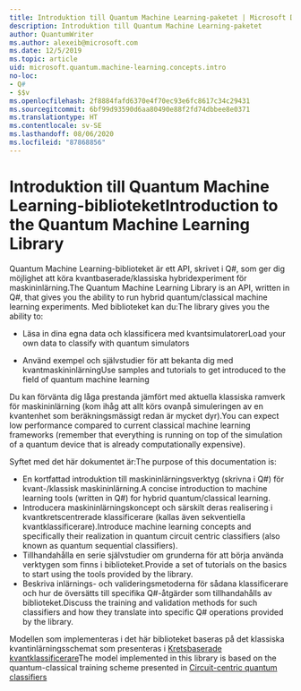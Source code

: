 ```yaml
---
title: Introduktion till Quantum Machine Learning-paketet | Microsoft Docs
description: Introduktion till Quantum Machine Learning-paketet
author: QuantumWriter
ms.author: alexeib@microsoft.com
ms.date: 12/5/2019
ms.topic: article
uid: microsoft.quantum.machine-learning.concepts.intro
no-loc:
- Q#
- $$v
ms.openlocfilehash: 2f8884fafd6370e4f70ec93e6fc8617c34c29431
ms.sourcegitcommit: 6bf99d93590d6aa80490e88f2fd74dbbee8e0371
ms.translationtype: HT
ms.contentlocale: sv-SE
ms.lasthandoff: 08/06/2020
ms.locfileid: "87868856"
---
```

# <a name="introduction-to-the-quantum-machine-learning-library"></a><span data-ttu-id="b7c86-103">Introduktion till Quantum Machine Learning-biblioteket</span><span class="sxs-lookup"><span data-stu-id="b7c86-103">Introduction to the Quantum Machine Learning Library</span></span>

<span data-ttu-id="b7c86-104">Quantum Machine Learning-biblioteket är ett API, skrivet i Q#, som ger dig möjlighet att köra kvantbaserade/klassiska hybridexperiment för maskininlärning.</span><span class="sxs-lookup"><span data-stu-id="b7c86-104">The Quantum Machine Learning Library is an API, written in Q#, that gives you the ability to run hybrid quantum/classical machine learning experiments.</span></span> <span data-ttu-id="b7c86-105">Med biblioteket kan du:</span><span class="sxs-lookup"><span data-stu-id="b7c86-105">The library gives you the ability to:</span></span>

- <span data-ttu-id="b7c86-106">Läsa in dina egna data och klassificera med kvantsimulatorer</span><span class="sxs-lookup"><span data-stu-id="b7c86-106">Load your own data to classify with quantum simulators</span></span>

- <span data-ttu-id="b7c86-107">Använd exempel och självstudier för att bekanta dig med kvantmaskininlärning</span><span class="sxs-lookup"><span data-stu-id="b7c86-107">Use samples and tutorials to get introduced to the field of quantum machine learning</span></span>

<span data-ttu-id="b7c86-108">Du kan förvänta dig låga prestanda jämfört med aktuella klassiska ramverk för maskininlärning (kom ihåg att allt körs ovanpå simuleringen av en kvantenhet som beräkningsmässigt redan är mycket dyr).</span><span class="sxs-lookup"><span data-stu-id="b7c86-108">You can expect low performance compared to current classical machine learning frameworks (remember that everything is running on top of the simulation of a quantum device that is already computationally expensive).</span></span>

<span data-ttu-id="b7c86-109">Syftet med det här dokumentet är:</span><span class="sxs-lookup"><span data-stu-id="b7c86-109">The purpose of this documentation is:</span></span>

- <span data-ttu-id="b7c86-110">En kortfattad introduktion till maskininlärningsverktyg (skrivna i Q\#) för kvant-/klassisk maskininlärning.</span><span class="sxs-lookup"><span data-stu-id="b7c86-110">A concise introduction to machine learning tools (written in Q\#) for hybrid quantum/classical learning.</span></span>
- <span data-ttu-id="b7c86-111">Introducera maskininlärningskoncept och särskilt deras realisering i kvantkretscentrerade klassificerare (kallas även sekventiella kvantklassificerare).</span><span class="sxs-lookup"><span data-stu-id="b7c86-111">Introduce machine learning concepts and specifically their realization in quantum circuit centric classifiers (also known as quantum sequential classifiers).</span></span>
- <span data-ttu-id="b7c86-112">Tillhandahålla en serie självstudier om grunderna för att börja använda verktygen som finns i biblioteket.</span><span class="sxs-lookup"><span data-stu-id="b7c86-112">Provide a set of tutorials on the basics to start using the tools provided by the library.</span></span>
- <span data-ttu-id="b7c86-113">Beskriva inlärnings- och valideringsmetoderna för sådana klassificerare och hur de översätts till specifika Q\#-åtgärder som tillhandahålls av biblioteket.</span><span class="sxs-lookup"><span data-stu-id="b7c86-113">Discuss the training and validation methods for such classifiers and how they translate into specific Q\# operations provided by the library.</span></span>

<span data-ttu-id="b7c86-114">Modellen som implementeras i det här biblioteket baseras på det klassiska kvantinlärningsschemat som presenteras i [Kretsbaserade kvantklassificerare](https://arxiv.org/abs/1804.00633)</span><span class="sxs-lookup"><span data-stu-id="b7c86-114">The model implemented in this library is based on the quantum-classical training scheme presented in [Circuit-centric quantum classifiers](https://arxiv.org/abs/1804.00633)</span></span>
